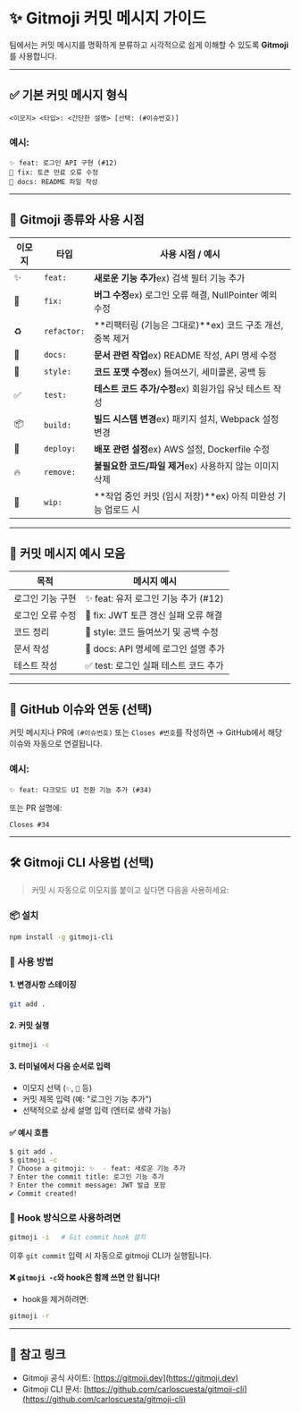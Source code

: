 # ✨ Gitmoji 커밋 메시지 가이드

팀에서는 커밋 메시지를 명확하게 분류하고 시각적으로 쉽게 이해할 수 있도록 **Gitmoji**를 사용합니다.

---

## ✅ 기본 커밋 메시지 형식

```
<이모지> <타입>: <간단한 설명> [선택: (#이슈번호)]
```

### 예시:

```
✨ feat: 로그인 API 구현 (#12)
🐛 fix: 토큰 만료 오류 수정
📝 docs: README 파일 작성
```

---

## 🎯 Gitmoji 종류와 사용 시점

| 이모지 | 타입          | 사용 시점 / 예시                                |
| --- | ----------- | ----------------------------------------- |
| ✨   | `feat:`     | **새로운 기능 추가**ex) 검색 필터 기능 추가              |
| 🐛  | `fix:`      | **버그 수정**ex) 로그인 오류 해결, NullPointer 예외 수정 |
| ♻️  | `refactor:` | **리팩터링 (기능은 그대로)**ex) 코드 구조 개선, 중복 제거     |
| 📝  | `docs:`     | **문서 관련 작업**ex) README 작성, API 명세 수정      |
| 🎨  | `style:`    | **코드 포맷 수정**ex) 들여쓰기, 세미콜론, 공백 등          |
| ✅   | `test:`     | **테스트 코드 추가/수정**ex) 회원가입 유닛 테스트 작성        |
| 📦  | `build:`    | **빌드 시스템 변경**ex) 패키지 설치, Webpack 설정 변경    |
| 🚀  | `deploy:`   | **배포 관련 설정**ex) AWS 설정, Dockerfile 수정     |
| 🔥  | `remove:`   | **불필요한 코드/파일 제거**ex) 사용하지 않는 이미지 삭제       |
| 🚧  | `wip:`      | **작업 중인 커밋 (임시 저장)**ex) 아직 미완성 기능 업로드 시   |

---

## 🧪 커밋 메시지 예시 모음

| 목적        | 메시지 예시                     |
| --------- | -------------------------- |
| 로그인 기능 구현 | ✨ feat: 유저 로그인 기능 추가 (#12) |
| 로그인 오류 수정 | 🐛 fix: JWT 토큰 갱신 실패 오류 해결 |
| 코드 정리     | 🎨 style: 코드 들여쓰기 및 공백 수정  |
| 문서 작성     | 📝 docs: API 명세에 로그인 설명 추가 |
| 테스트 작성    | ✅ test: 로그인 실패 테스트 코드 추가   |

---

## 🔗 GitHub 이슈와 연동 (선택)

커밋 메시지나 PR에 `(#이슈번호)` 또는 `Closes #번호`를 작성하면 → GitHub에서 해당 이슈와 자동으로 연결됩니다.

### 예시:

```
✨ feat: 다크모드 UI 전환 기능 추가 (#34)
```

또는 PR 설명에:

```
Closes #34
```

---

## 🛠 Gitmoji CLI 사용법 (선택)

> 커밋 시 자동으로 이모지를 붙이고 싶다면 다음을 사용하세요:

### 📦 설치

```bash
npm install -g gitmoji-cli
```

### 🧭 사용 방법

#### 1. 변경사항 스테이징

```bash
git add .
```

#### 2. 커밋 실행

```bash
gitmoji -c
```

#### 3. 터미널에서 다음 순서로 입력

- 이모지 선택 (`✨`, `🐛` 등)
- 커밋 제목 입력 (예: "로그인 기능 추가")
- 선택적으로 상세 설명 입력 (엔터로 생략 가능)

#### ✅ 예시 흐름

```bash
$ git add .
$ gitmoji -c
? Choose a gitmoji: ✨  - feat: 새로운 기능 추가
? Enter the commit title: 로그인 기능 추가
? Enter the commit message: JWT 발급 포함
✔ Commit created!
```

### 🔁 Hook 방식으로 사용하려면

```bash
gitmoji -i   # Git commit hook 설치
```

이후 `git commit` 입력 시 자동으로 gitmoji CLI가 실행됩니다.

#### ❌ `gitmoji -c`와 hook은 함께 쓰면 안 됩니다!

- hook을 제거하려면:

```bash
gitmoji -r
```

---

## 📘 참고 링크

- Gitmoji 공식 사이트: [https://gitmoji.dev](https://gitmoji.dev)
- Gitmoji CLI 문서: [https://github.com/carloscuesta/gitmoji-cli](https://github.com/carloscuesta/gitmoji-cli)

